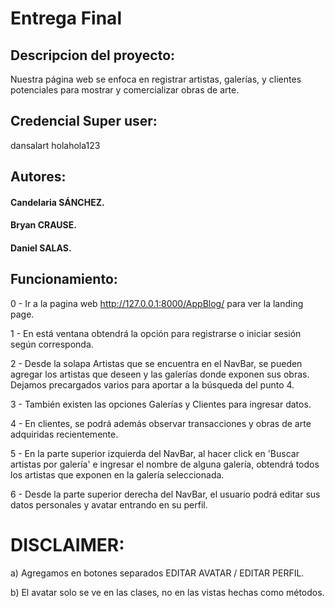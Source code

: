 # Entrega Final

## Descripcion del proyecto:

Nuestra página web se enfoca en registrar artistas, galerías, y clientes potenciales para mostrar y comercializar obras de arte.

## Credencial Super user:

dansalart 
holahola123



## Autores:

#### Candelaria SÁNCHEZ.
#### Bryan CRAUSE.
#### Daniel SALAS.

## Funcionamiento:


0 - Ir a la pagina web http://127.0.0.1:8000/AppBlog/ para ver la landing page.

1 - En está ventana obtendrá la opción para registrarse o iniciar sesión según corresponda.

2 - Desde la solapa Artistas que se encuentra en el NavBar, se pueden agregar los artistas que deseen y las galerías donde exponen sus obras. Dejamos precargados varios para aportar a la búsqueda del punto 4. 

3 - También existen las opciones Galerías y Clientes para ingresar datos. 

4 - En clientes, se podrá además observar transacciones y obras de arte adquiridas recientemente.

5 - En la parte superior izquierda del NavBar, al hacer click en 'Buscar artistas por galería' e ingresar el nombre de alguna galería, obtendrá todos los artistas que exponen en la galería seleccionada.

6 - Desde la parte superior derecha del NavBar, el usuario podrá editar sus datos personales y avatar entrando en su perfil.


# DISCLAIMER:

a) Agregamos en botones separados EDITAR AVATAR / EDITAR PERFIL.

b) El avatar solo se ve en las clases, no en las vistas hechas como métodos.
